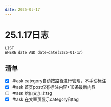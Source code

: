```yaml
---
date: 2025-01-17
---
```


# 25.1.17日志

```dataview
LIST 
WHERE date AND date=date(2025-01-17)
```

## 清单

- [x] #task category自动按路径进行管理，不手动标注
- [x] #task 首页post仅有标注内容+10条最新内容
- [ ] #task 给旧文加上tag
- [x] #task 在文章页显示category和tag
